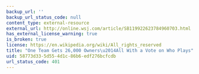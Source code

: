 ```yaml
---
backup_url: ''
backup_url_status_code: null
content_type: external-resource
external_url: http://online.wsj.com/article/SB119922623784960703.html
has_external_license_warning: true
is_broken: true
license: https://en.wikipedia.org/wiki/All_rights_reserved
title: "One Team Gets 26,000 Owners\u2014All With a Vote on Who Plays"
uid: 58773d33-5d55-4d1c-86b6-edf276bcfcdb
url_status_code: 401
---
```


